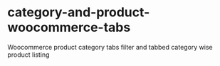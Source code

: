 # category-and-product-woocommerce-tabs
Woocommerce product category tabs filter and tabbed category wise product listing
